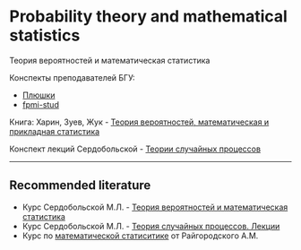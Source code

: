 # Probability theory and mathematical statistics
Теория вероятностей и математическая статистика

Конспекты преподавателей БГУ:

- [Плюшки](https://drive.google.com/drive/folders/1NNIUODzOGp-Cc9NyngQPI01965ppbqLu)
- [fpmi-stud](https://drive.google.com/drive/folders/1Ltq8b-wlIQGcX9Anc-ZMV622Bsr8z-bN)

Книга: Харин, Зуев, Жук - [Теория вероятностей, математическая и прикладная статистика](https://temablag.github.io/BSU/prob_and_math_stat/%D0%A5%D0%B0%D1%80%D0%B8%D0%BD_%D0%97%D1%83%D0%B5%D0%B2_%D0%96%D1%83%D0%BA.pdf)

Конспект лекций Сердобольской - [Теории случайных процессов](https://temablag.github.io/BSU/prob_and_math_stat/theory-of-random-processes-serdobolskaya.pdf)

---
## Recommended literature
- Курс Сердобольской М.Л. - [Теория вероятностей и математическая статистика](https://teach-in.ru/course/tvims)
- Курс Сердобольской М.Л. - [Теория случайных процессов. Лекции](https://teach-in.ru/course/theory-of-random-processes-lectures-serdobolskaya)
- Курс по [математической статиситике](https://www.youtube.com/watch?v=aJokwg6c2KQ&list=PLthfp5exSWErTVWq4cVtRXDw5MqBqavJ1) от Райгородского А.М.
